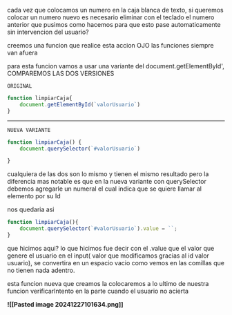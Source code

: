 cada vez que colocamos un numero en la caja blanca de texto, si queremos colocar un numero nuevo es necesario eliminar con el teclado el numero anterior que pusimos
como hacemos para que esto pase automaticamente sin intervencion del usuario? 

creemos una funcion que realice esta accion 
OJO las funciones siempre van afuera

para esta funcion vamos a usar una variante del document.getElementById', COMPAREMOS LAS DOS VERSIONES

	ORIGINAL
```Javascript
function limpiarCaja{
	document.getElementById(`valorUsuario`)
}
```

------


	NUEVA VARIANTE
```javascript
function limpiarCaja() {
	document.querySelector(`#valorUsuario`)

}
```

cualquiera de las dos son lo mismo y tienen el mismo resultado pero la diferencia mas notable es que en la nueva variante con querySelector debemos agregarle un numeral el cual indica que se quiere llamar al elemento por su Id

nos quedaria asi 
```javascript
function limpiarCaja(){
	document.querySelector(`#valorUsuario`).value = ``;
}
```
que hicimos aqui? lo que hicimos fue decir con el .value  que el valor que genere el usuario en el input( valor que modificamos gracias al id valor usuario), se convertira en un espacio vacio como vemos en las comillas que no tienen nada adentro. 

esta funcion nueva que creamos la colocaremos a lo ultimo de nuestra funcion verificarIntento en la parte cuando el usuario no acierta 

**![[Pasted image 20241227101634.png]]**

